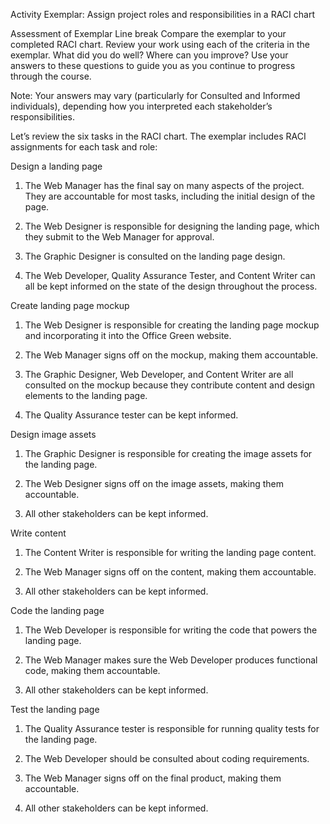 Activity Exemplar: Assign project roles and responsibilities in a RACI chart



Assessment of Exemplar
Line break
Compare the exemplar to your completed RACI chart. Review your work using each of the criteria in the exemplar. What did you do well? Where can you improve? Use your answers
to these questions to guide you as you continue to progress through the course. 

Note: Your answers may vary (particularly for Consulted and Informed individuals), depending how you interpreted each stakeholder’s responsibilities.

Let’s review the six tasks in the RACI chart. The exemplar includes RACI assignments for each task and role:

Design a landing page 

1. The Web Manager has the final say on many aspects of the project. They are accountable for most tasks, including the initial design of the page. 

2. The Web Designer is responsible for designing the landing page, which they submit to the Web Manager for approval.

3. The Graphic Designer is consulted on the landing page design.

4. The Web Developer, Quality Assurance Tester, and Content Writer can all be kept informed on the state of the design throughout the process. 



Create landing page mockup

1. The Web Designer is responsible for creating the landing page mockup and incorporating it into the Office Green website.

2. The Web Manager signs off on the mockup, making them accountable.

3. The Graphic Designer, Web Developer, and Content Writer are all consulted on the mockup because they contribute content and design elements to the landing page. 

4. The Quality Assurance tester can be kept informed. 



Design image assets

1. The Graphic Designer is responsible for creating the image assets for the landing page. 

2. The Web Designer signs off on the image assets, making them accountable. 

3. All other stakeholders can be kept informed.




Write content

1. The Content Writer is responsible for writing the landing page content.

2. The Web Manager signs off on the content, making them accountable.

3. All other stakeholders can be kept informed.




Code the landing page

1. The Web Developer is responsible for writing the code that powers the landing page. 

2. The Web Manager makes sure the Web Developer produces functional code, making them accountable.

3. All other stakeholders can be kept informed. 




Test the landing page

1. The Quality Assurance tester is responsible for running quality tests for the landing page. 

2. The Web Developer should be consulted about coding requirements. 

3. The Web Manager signs off on the final product, making them accountable.

4. All other stakeholders can be kept informed. 
